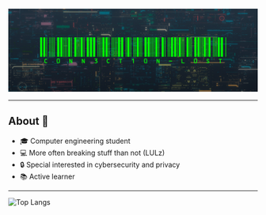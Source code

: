 ![Banner](https://raw.githubusercontent.com/C0NN3CT10N-L0ST/C0NN3CT10N-L0ST/main/assets/banner.png)

---
## About 👋
- 🎓 Computer engineering student
- 💻 More often breaking stuff than not (LULz)
- 🔒 Special interested in cybersecurity and privacy
- 📚 Active learner

---
![Top Langs](https://github-readme-stats.vercel.app/api/top-langs/?username=C0NN3CT10N-L0ST&layout=compact&theme=github_dark&hide_border=true)
